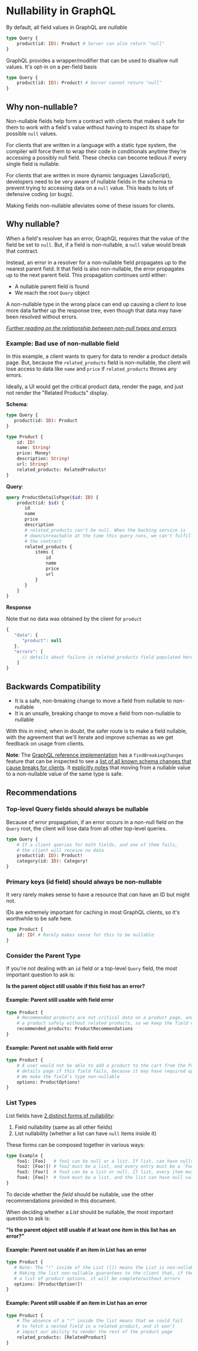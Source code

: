 # Nullability in GraphQL

By default, all field values in GraphQL are _nullable_

```graphql
type Query {
    product(id: ID): Product # Server can also return "null"
}
```

GraphQL provides a wrapper/modifier that can be used to disallow null values. It's opt-in on a per-field basis

```graphql
type Query {
    product(id: ID): Product! # Server cannot return "null"
}
```

## Why non-nullable?

Non-nullable fields help form a contract with clients that makes it safe for them to work with a field's value without having to inspect its shape for possible `null` values.

For clients that are written in a language with a static type system, the compiler will force them to wrap their code in conditionals anytime they're accessing a possibly null field. These checks can become tedious if every single field is nullable.

For clients that are written in more dynamic languages (JavaScript), developers need to be very aware of nullable fields in the schema to prevent trying to accessing data on a `null` value. This leads to lots of defensive coding (or bugs).

Making fields non-nullable alleviates some of these issues for clients.

## Why nullable?

When a field's resolver has an error, GraphQL requires that the value of the field be set to `null`. But, if a field is non-nullable, a `null` value would break that contract.

Instead, an error in a resolver for a non-nullable field propagates up to the nearest parent field. It that field is also non-nullable, the error propagates up to the next parent field. This propagation continues until either:

- A nullable parent field is found
- We reach the root `Query` object

 A non-nullable type in the wrong place can end up causing a client to lose more data farther up the response tree, even though that data may have been resolved without errors.

_[Further reading on the relationship between non-null types and errors](http://spec.graphql.org/draft/#sec-Errors-and-Non-Nullability)_

### Example: Bad use of non-nullable field

In this example, a client wants to query for data to render a product details page. But, because the `related_products` field is non-nullable, the client will lose access to data like `name` and `price` if `related_products` throws any errors.

Ideally, a UI would get the critical product data, render the page, and just not render the "Related Products" display.

**Schema**:
```graphql
type Query {
   product(id: ID): Product
}

type Product {
	id: ID!
	name: String!
    price: Money!
    description: String!
    url: String!
    related_products: RelatedProducts!
}
```
**Query**:
```graphql
query ProductDetailsPage($id: ID) {
	product(id: $id) {
       id
       name
       price
       description
       # related_products can't be null. When the backing service is
       # down/unreachable at the time this query runs, we can't fulfill
       # the contract
       related_products {
           items {
               id
               name
               price
               url
           }
       }
    }
}
```

**Response**

Note that no data was obtained by the client for `product`
```js
{
   "data": {
      "product": null
   },
   "errors": [
      // details about failure in related_products field populated here
	]
}
```

## Backwards Compatibility

- It is a safe, non-breaking change to move a field from nullable to non-nullable
- It is an unsafe, breaking change to move a field from non-nullable to nullable

With this in mind, when in doubt, the safer route is to make a field nullable, with the agreement that we'll iterate and improve schemas as we get feedback on usage from clients.

**Note**: The [GraphQL reference implementation](https://github.com/graphql/graphql-js) has a `findBreakingChanges` feature that can be inspected to see a [list of all known schema changes that cause breaks for clients](https://github.com/graphql/graphql-js/blob/2232ebdef828566f3add3ed2a31709d3c1710c0e/src/utilities/findBreakingChanges.js#L41-L67). It [explicitly notes](https://github.com/graphql/graphql-js/blob/2232ebdef828566f3add3ed2a31709d3c1710c0e/src/utilities/findBreakingChanges.js#L461) that moving from a nullable value to a non-nullable value of the same type is safe.

## Recommendations

### Top-level Query fields should always be nullable

Because of error propagation, if an error occurs in a non-null field on the `Query` root, the client will lose data from all other top-level queries.

```graphql
type Query {
    # If a client queries for both fields, and one of them fails,
    # the client will receive no data
    product(id: ID): Product!
    category(id: ID): Category!
}
```

### Primary keys (id field) should always be non-nullable

It very rarely makes sense to have a resource that _can_ have an ID but might not.

IDs are extremely important for caching in most GraphQL clients, so it's worthwhile to be safe here.

```graphql
type Product {
    id: ID! # Rarely makes sense for this to be nullable
}
```

### Consider the Parent Type

If you're not dealing with an `id` field or a top-level `Query` field, the most important question to ask is:

**Is the parent object still usable if this field has an error?**

#### Example: Parent still usable with field error

```graphql
type Product {
    # Recommended products are not critical data on a product page, and a UI can represent
    # a product safely without related products, so we keep the field nullable
	recommended_products: ProductRecommendations
}
```

#### Example: Parent not usable with field error

```graphql
type Product {
    # A user would not be able to add a product to the cart from the Product
    # details page if this field fails, because it may have required options.
    # We make the field's type non-nullable
    options: ProductOptions!
}
```

### List Types

List fields have [2 distinct forms of nullability](http://spec.graphql.org/draft/#sec-Combining-List-and-Non-Null):

1. Field nullability (same as all other fields)
2. List nullability (whether a list can have `null` items inside it)

These forms can be composed together in various ways:
```graphql
type Example {
    foo1: [Foo]   # foo1 can be null or a list. If list, can have nulls in it
    foo2: [Foo!]! # foo2 must be a list, and every entry must be a 'Foo'
    foo3: [Foo!]  # foo3 can be a list or null. If list, every item must be a 'Foo'
    foo4: [Foo]!  # foo4 must be a list, and the list can have null values
}
```

To decide whether the _field_ should be nullable, use the other recommendations provided in this document.

When deciding whether a _List_ should be nullable, the most important question to ask is:

**"Is the parent object still usable if at least one item in this list has an error?"**

#### Example: Parent not usable if an item in List has an error

```graphql
type Product {
   # Note: The "!" inside of the List ([]) means the List is non-nullable
   # Making the list non-nullable guarantees to the client that, if the receive
   # a list of product options, it will be complete/without errors
   options: [ProductOption!]!
}
```

#### Example: Parent still usable if an item in List has an error

```graphql
type Product {
    # The absence of a "!" inside the list means that we could fail
    # to fetch a nested field in a related product, and it won't
    # impact our ability to render the rest of the product page
    related_products: [RelatedProduct]
}
```